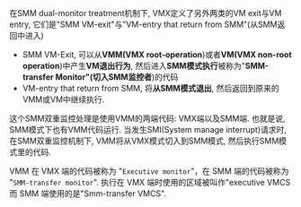 


在SMM dual\-monitor treatment机制下, VMX定义了另外两类的VM exit与VM entry, 它们是"SMM VM-exit"与"VM\-entry that return from SMM"(从SMM返回中进入)

- SMM VM\-Exit, 可以从**VMM(VMX root\-operation**)或者**VM(VMX non\-root operation**)中产生**VM退出行为**, 然后进入**SMM模式执行**被称为"**SMM\-transfer Monitor"(切入SMM监控者**)的代码
- VM\-entry that return from SMM, 将**从SMM模式退出**, 然后返回到原来的VMM或VM中继续执行.

这个SMM双重监控处理是使用VMM的两端代码: VMX端以及SMM端. 也就是说, SMM模式下也有VMM代码运行. 当发生SMI(System manage interrupt)请求时, 在SMM双重监控机制下, VMM将从VMX模式切入到SMM模式, 然后执行SMM模式里的代码.

VMM 在 VMX 端的代码被称为 "`Executive monitor`"，在 SMM 端的代码被称为 "`SMM-transfer monitor`". 执行在 VMX 端时使用的区域被叫作"executive VMCS 而 SMM 端使用的是"Smm-transfer VMCS". 